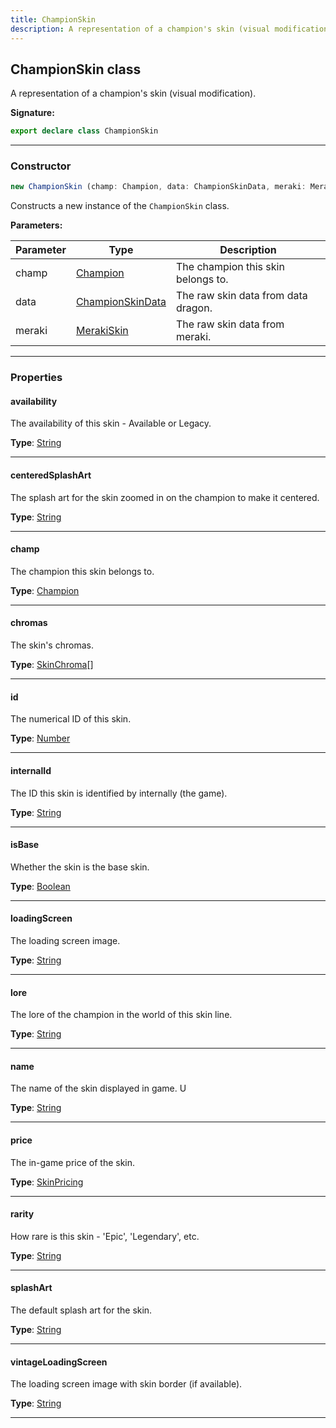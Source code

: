 ```yaml
---
title: ChampionSkin
description: A representation of a champion's skin (visual modification).
---
```


## ChampionSkin class

A representation of a champion's skin (visual modification).

**Signature:**

```ts
export declare class ChampionSkin 
```

---

### Constructor

```ts
new ChampionSkin (champ: Champion, data: ChampionSkinData, meraki: MerakiSkin)
```

Constructs a new instance of the `ChampionSkin` class.

**Parameters:**

| Parameter | Type | Description |
| --------- | ---- | ----------- |
| champ | [Champion](/api/Champion.md) | The champion this skin belongs to. |
| data | [ChampionSkinData](/api/ChampionSkinData.md) | The raw skin data from data dragon. |
| meraki | [MerakiSkin](/api/MerakiSkin.md) | The raw skin data from meraki. |
---

### Properties

#### availability

The availability of this skin - Available or Legacy.



**Type**: [String](https://developer.mozilla.org/en-US/docs/Web/JavaScript/Reference/Global_Objects/String)

---

#### centeredSplashArt

The splash art for the skin zoomed in on the champion to make it centered.



**Type**: [String](https://developer.mozilla.org/en-US/docs/Web/JavaScript/Reference/Global_Objects/String)

---

#### champ

The champion this skin belongs to.



**Type**: [Champion](/api/Champion.md)

---

#### chromas

The skin's chromas.



**Type**: [SkinChroma](/api/SkinChroma.md)[]

---

#### id

The numerical ID of this skin.



**Type**: [Number](https://developer.mozilla.org/en-US/docs/Web/JavaScript/Reference/Global_Objects/Number)

---

#### internalId

The ID this skin is identified by internally (the game).



**Type**: [String](https://developer.mozilla.org/en-US/docs/Web/JavaScript/Reference/Global_Objects/String)

---

#### isBase

Whether the skin is the base skin.



**Type**: [Boolean](https://developer.mozilla.org/en-US/docs/Web/JavaScript/Reference/Global_Objects/Boolean)

---

#### loadingScreen

The loading screen image.



**Type**: [String](https://developer.mozilla.org/en-US/docs/Web/JavaScript/Reference/Global_Objects/String)

---

#### lore

The lore of the champion in the world of this skin line.



**Type**: [String](https://developer.mozilla.org/en-US/docs/Web/JavaScript/Reference/Global_Objects/String)

---

#### name

The name of the skin displayed in game. U



**Type**: [String](https://developer.mozilla.org/en-US/docs/Web/JavaScript/Reference/Global_Objects/String)

---

#### price

The in-game price of the skin.



**Type**: [SkinPricing](/api/SkinPricing.md)

---

#### rarity

How rare is this skin - 'Epic', 'Legendary', etc.



**Type**: [String](https://developer.mozilla.org/en-US/docs/Web/JavaScript/Reference/Global_Objects/String)

---

#### splashArt

The default splash art for the skin.



**Type**: [String](https://developer.mozilla.org/en-US/docs/Web/JavaScript/Reference/Global_Objects/String)

---

#### vintageLoadingScreen

The loading screen image with skin border (if available).



**Type**: [String](https://developer.mozilla.org/en-US/docs/Web/JavaScript/Reference/Global_Objects/String)

---


